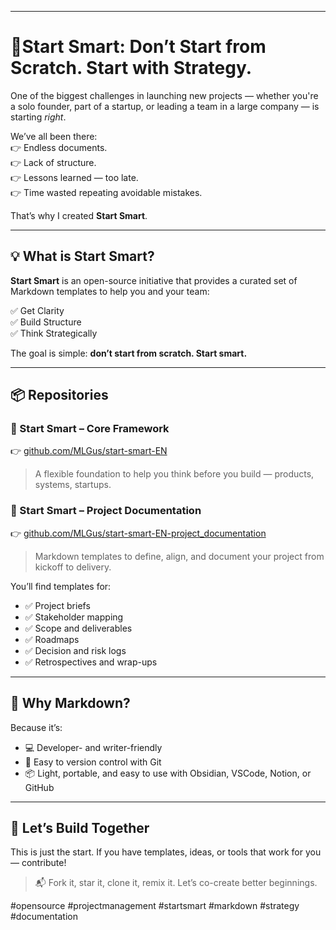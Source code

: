 
---
# 🚀Start Smart: Don’t Start from Scratch. Start with Strategy.

One of the biggest challenges in launching new projects — whether you're a solo founder, part of a startup, or leading a team in a large company — is starting *right*.

We’ve all been there:  
👉 Endless documents.  
👉 Lack of structure.  
👉 Lessons learned — too late.  
👉 Time wasted repeating avoidable mistakes.

That’s why I created **Start Smart**.

---
## 💡 What is Start Smart?

**Start Smart** is an open-source initiative that provides a curated set of Markdown templates to help you and your team:

✅ Get Clarity  
✅ Build Structure  
✅ Think Strategically

The goal is simple: **don’t start from scratch. Start smart.**

---
## 📦 Repositories

### 📁 Start Smart – Core Framework  
👉 [github.com/MLGus/start-smart-EN](https://github.com/MLGus/start-smart-EN)  
> A flexible foundation to help you think before you build — products, systems, startups.

### 📝 Start Smart – Project Documentation  
👉 [github.com/MLGus/start-smart-EN-project_documentation](https://github.com/MLGus/start-smart-EN-project_documentation)  
> Markdown templates to define, align, and document your project from kickoff to delivery.

You’ll find templates for:

- ✅ Project briefs  
- ✅ Stakeholder mapping  
- ✅ Scope and deliverables  
- ✅ Roadmaps  
- ✅ Decision and risk logs  
- ✅ Retrospectives and wrap-ups

---
## 🔧 Why Markdown?

Because it’s:

- 💻 Developer- and writer-friendly  
- 🧠 Easy to version control with Git  
- 📦 Light, portable, and easy to use with Obsidian, VSCode, Notion, or GitHub

---

## 🤝 Let’s Build Together

This is just the start. If you have templates, ideas, or tools that work for you — contribute!

> 📬 Fork it, star it, clone it, remix it. Let’s co-create better beginnings.

#opensource #projectmanagement #startsmart #markdown #strategy #documentation
